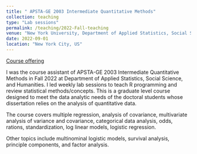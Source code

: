 ```yaml
---
title: " APSTA-GE 2003 Intermediate Quantitative Methods"
collection: teaching
type: "Lab sessions"
permalink: /teaching/2022-Fall-teaching
venue: "New York University, Department of Applied Statistics, Social Science, and Humanities"
date: 2022-09-01
location: "New York City, US"
---
```


 [Course offering](https://steinhardt.nyu.edu/courses/intermediate-quantitative-methods-general-linear-model/) 

I was the course assistant of APSTA-GE 2003 Intermediate Quantitative Methods in Fall 2022 at Department of Applied Statistics, Social Science, and Humanities. I led weekly lab sessions to teach R programming and review statistical methods/concepts. This is a graduate level course designed to meet the data analytic needs of the doctoral students whose dissertation relies on the analysis of quantitative data. 

The course covers multiple regression, analysis of covariance, multivariate analysis of variance and covariance, categorical data analysis, odds, rations, standardization, log linear models, logistic regression. 

Other topics include multinominal logistic models, survival analysis, principle components, and factor analysis.
